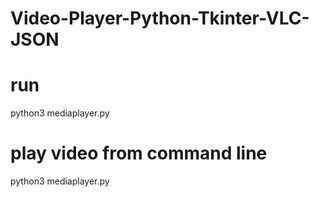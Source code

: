 # Video-Player-Python-Tkinter-VLC-JSON
# run
python3 mediaplayer.py
# play video from command line
python3 mediaplayer.py <filename>
